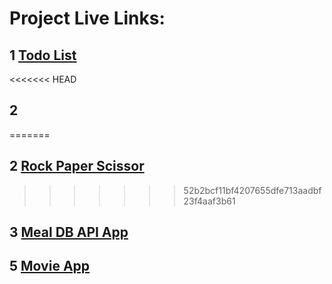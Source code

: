 # Project Live Links:

## 1 [Todo List](https://vasu-todo-list-react-app.netlify.app/)

<<<<<<< HEAD
## 2 [ ](https://vasu-rock-paper-scissors.netlify.app/)
=======
## 2 [Rock Paper Scissor](https://vasu-rock-paper-scissor.netlify.app/)
>>>>>>> 52b2bcf11bf4207655dfe713aadbf23f4aaf3b61

## 3 [Meal DB API App](https://vasu-meal-db-api.netlify.app/)

## 5 [Movie App](https://vasu-movie-api-react-app.netlify.app/)
